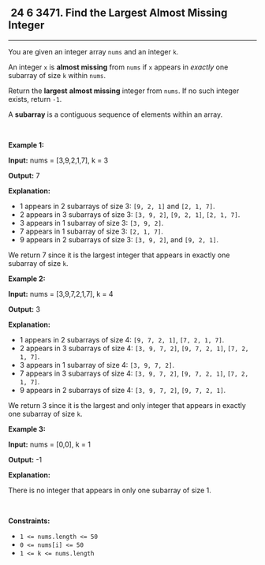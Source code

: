 <h2> 24 6
3471. Find the Largest Almost Missing Integer</h2><hr><div><p>You are given an integer array <code>nums</code> and an integer <code>k</code>.</p>

<p>An integer <code>x</code> is <strong>almost missing</strong> from <code>nums</code> if <code>x</code> appears in <em>exactly</em> one subarray of size <code>k</code> within <code>nums</code>.</p>

<p>Return the <b>largest</b> <strong>almost missing</strong> integer from <code>nums</code>. If no such integer exists, return <code>-1</code>.</p>
A <strong>subarray</strong> is a contiguous sequence of elements within an array.
<p>&nbsp;</p>
<p><strong class="example">Example 1:</strong></p>

<div class="example-block">
<p><strong>Input:</strong> <span class="example-io">nums = [3,9,2,1,7], k = 3</span></p>

<p><strong>Output:</strong> <span class="example-io">7</span></p>

<p><strong>Explanation:</strong></p>

<ul>
	<li>1 appears in 2 subarrays of size 3: <code>[9, 2, 1]</code> and <code>[2, 1, 7]</code>.</li>
	<li>2 appears in 3 subarrays of size 3: <code>[3, 9, 2]</code>, <code>[9, 2, 1]</code>, <code>[2, 1, 7]</code>.</li>
	<li index="2">3 appears in 1 subarray of size 3: <code>[3, 9, 2]</code>.</li>
	<li index="3">7 appears in 1 subarray of size 3: <code>[2, 1, 7]</code>.</li>
	<li index="4">9 appears in 2 subarrays of size 3: <code>[3, 9, 2]</code>, and <code>[9, 2, 1]</code>.</li>
</ul>

<p>We return 7 since it is the largest integer that appears in exactly one subarray of size <code>k</code>.</p>
</div>

<p><strong class="example">Example 2:</strong></p>

<div class="example-block">
<p><strong>Input:</strong> <span class="example-io">nums = [3,9,7,2,1,7], k = 4</span></p>

<p><strong>Output:</strong> <span class="example-io">3</span></p>

<p><strong>Explanation:</strong></p>

<ul>
	<li>1 appears in 2 subarrays of size 4: <code>[9, 7, 2, 1]</code>, <code>[7, 2, 1, 7]</code>.</li>
	<li>2 appears in 3 subarrays of size 4: <code>[3, 9, 7, 2]</code>, <code>[9, 7, 2, 1]</code>, <code>[7, 2, 1, 7]</code>.</li>
	<li>3 appears in 1 subarray of size 4: <code>[3, 9, 7, 2]</code>.</li>
	<li>7 appears in 3 subarrays of size 4: <code>[3, 9, 7, 2]</code>, <code>[9, 7, 2, 1]</code>, <code>[7, 2, 1, 7]</code>.</li>
	<li>9 appears in 2 subarrays of size 4: <code>[3, 9, 7, 2]</code>, <code>[9, 7, 2, 1]</code>.</li>
</ul>

<p>We return 3 since it is the largest and only integer that appears in exactly one subarray of size <code>k</code>.</p>
</div>

<p><strong class="example">Example 3:</strong></p>

<div class="example-block">
<p><strong>Input:</strong> <span class="example-io">nums = [0,0], k = 1</span></p>

<p><strong>Output:</strong> <span class="example-io">-1</span></p>

<p><strong>Explanation:</strong></p>

<p>There is no integer that appears in only one subarray of size 1.</p>
</div>

<p>&nbsp;</p>
<p><strong>Constraints:</strong></p>

<ul>
	<li><code>1 &lt;= nums.length &lt;= 50</code></li>
	<li><code>0 &lt;= nums[i] &lt;= 50</code></li>
	<li><code>1 &lt;= k &lt;= nums.length</code></li>
</ul>
</div>